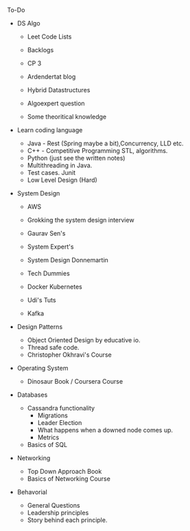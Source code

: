 To-Do
- DS Algo
  - Leet Code Lists
  - Backlogs
  - CP 3
  - Ardendertat blog
  - Hybrid Datastructures
  
  - Algoexpert question
  - Some theoritical knowledge

- Learn coding language
  - Java - Rest (Spring maybe a bit),Concurrency, LLD etc.
  - C++ - Competitive Programming STL, algorithms.
  - Python (just see the written notes)
  - Multithreading in Java.
  - Test cases. Junit
  - Low Level Design (Hard)

- System Design
  - AWS
  - Grokking the system design interview
  - Gaurav Sen's
  - System Expert's

  - System Design Donnemartin
  - Tech Dummies
  - Docker Kubernetes
  - Udi's Tuts
  - Kafka


- Design Patterns
  - Object Oriented Design by educative io.
  - Thread safe code.
  - Christopher Okhravi's Course

- Operating System
  - Dinosaur Book / Coursera Course

- Databases
  - Cassandra functionality
    - Migrations
    - Leader Election
    - What happens when a downed node comes up.
    - Metrics
  - Basics of SQL


- Networking
  - Top Down Approach Book
  - Basics of Networking Course

- Behavorial
  - General Questions
  - Leadership principles
  - Story behind each principle.